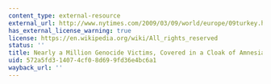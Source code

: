 ```yaml
---
content_type: external-resource
external_url: http://www.nytimes.com/2009/03/09/world/europe/09turkey.html?pagewanted=all
has_external_license_warning: true
license: https://en.wikipedia.org/wiki/All_rights_reserved
status: ''
title: Nearly a Million Genocide Victims, Covered in a Cloak of Amnesia
uid: 572a5fd3-1407-4cf0-8d69-9fd36e4bc6a1
wayback_url: ''
---
```

